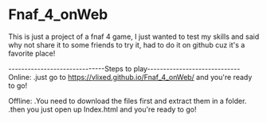 # Fnaf_4_onWeb

This is just a project of a fnaf 4 game, I just wanted to test my skills and said why not share it to some friends to try it,
had to do it on github cuz it's a favorite place!

------------------------------Steps to play-----------------------------
Online:
.just go to https://vlixed.github.io/Fnaf_4_onWeb/
and you're ready to go!

Offline:
.You need to download the files first and extract them in a folder.
.then you just open up Index.html and you're ready to go!
